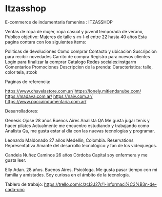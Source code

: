 # Itzasshop

E-commerce de indumentaria femenina : ITZASSHOP 

  Ventas de ropa de mujer, ropa casual  y juvenil temporada de verano,
  Publico objetivo: Mujeres de talle s-m-l-xl entre 22 hasta 40 años
  Esta pagina contara con los siguientes items:

   Politicas de devoluciones
   Como comprar
   Contacto y ubicacion
   Suscripcion para recibir novedades 
   Carrito de compra
   Registro para nuevos clientes
   Login para finalizar la comprar
   Catalogo
   Redes sociales:instgarm
   Comentarios
   Promociones 
   Descripcion de la prenda: Caracteristica: talle, color tela, stcok 
   

Paginas de referencia:

https://www.chavelastore.com.ar/
https://lonely.mitiendanube.com/
https://madava.com.ar/
https://naiv.com.ar/
https://www.paccaindumentaria.com.ar/


Desarrolladores:

Genesis Ojose
28 años
Buenos Aires
Analista QA
Me gusta jugar tenis y hacer pilates
Actualmente me encuentro estudiando y trabajando como Analista Qa, me gusta estar al día con las nuevas tecnologías y programar.

Leonardo Maldonado
27 años
Medellin, Colombia.
Reservations Representativa
Amante del desarrollo tecnológico y fan de los videojuegos.


Candela Nuñez Caminos
26 años
Córdoba Capital
soy enfermera y me gusta leer.


Elly Adan.
28 años.
Buenos Aires.
Psicóloga.
Me gusta pasar tiempo con mi familia y amistades. 
Soy curiosa en el ámbito de la tecnología.



Tablero de trabajo:
https://trello.com/c/zcI3J27r/1-informaci%C3%B3n-de-cada-uno
